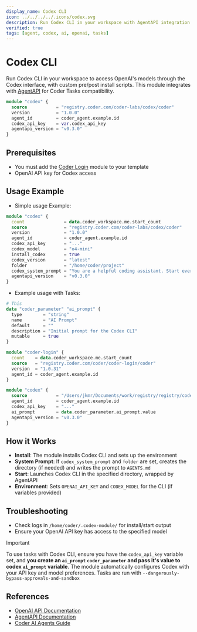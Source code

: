 ```yaml
---
display_name: Codex CLI
icon: ../../../../.icons/codex.svg
description: Run Codex CLI in your workspace with AgentAPI integration
verified: true
tags: [agent, codex, ai, openai, tasks]
---
```


# Codex CLI

Run Codex CLI in your workspace to access OpenAI's models through the Codex interface, with custom pre/post install scripts. This module integrates with [AgentAPI](https://github.com/coder/agentapi) for Coder Tasks compatibility.

```tf
module "codex" {
  source           = "registry.coder.com/coder-labs/codex/coder"
  version          = "1.0.0"
  agent_id         = coder_agent.example.id
  codex_api_key    = var.codex_api_key
  agentapi_version = "v0.3.0"
}
```

## Prerequisites

- You must add the [Coder Login](https://registry.coder.com/modules/coder-login/coder) module to your template
- OpenAI API key for Codex access

## Usage Example

- Simple usage Example:

```tf
module "codex" {
  count               = data.coder_workspace.me.start_count
  source              = "registry.coder.com/coder-labs/codex/coder"
  version             = "1.0.0"
  agent_id            = coder_agent.example.id
  codex_api_key       = "..."
  codex_model         = "o4-mini"
  install_codex       = true
  codex_version       = "latest"
  folder              = "/home/coder/project"
  codex_system_prompt = "You are a helpful coding assistant. Start every response with `Codex says:`"
  agentapi_version    = "v0.3.0"
}
```

- Example usage with Tasks:

```tf
# This
data "coder_parameter" "ai_prompt" {
  type        = "string"
  name        = "AI Prompt"
  default     = ""
  description = "Initial prompt for the Codex CLI"
  mutable     = true
}

module "coder-login" {
  count    = data.coder_workspace.me.start_count
  source   = "registry.coder.com/coder/coder-login/coder"
  version  = "1.0.31"
  agent_id = coder_agent.example.id
}

module "codex" {
  source           = "/Users/jkmr/Documents/work/registry/registry/coder-labs/modules/codex"
  agent_id         = coder_agent.example.id
  codex_api_key    = "..."
  ai_prompt        = data.coder_parameter.ai_prompt.value
  agentapi_version = "v0.3.0"
}
```

## How it Works

- **Install**: The module installs Codex CLI and sets up the environment
- **System Prompt**: If `codex_system_prompt` and `folder` are set, creates the directory (if needed) and writes the prompt to `AGENTS.md`
- **Start**: Launches Codex CLI in the specified directory, wrapped by AgentAPI
- **Environment**: Sets `OPENAI_API_KEY` and `CODEX_MODEL` for the CLI (if variables provided)

## Troubleshooting

- Check logs in `/home/coder/.codex-module/` for install/start output
- Ensure your OpenAI API key has access to the specified model

> [!IMPORTANT]
> To use tasks with Codex CLI, ensure you have the `codex_api_key` variable set, and **you create an `ai_prompt` `coder_parameter` and pass it's value to codex `ai_prompt` variable**.
> The module automatically configures Codex with your API key and model preferences.
> Tasks are run with `--dangerously-bypass-approvals-and-sandbox`

## References

- [OpenAI API Documentation](https://platform.openai.com/docs)
- [AgentAPI Documentation](https://github.com/coder/agentapi)
- [Coder AI Agents Guide](https://coder.com/docs/tutorials/ai-agents)
